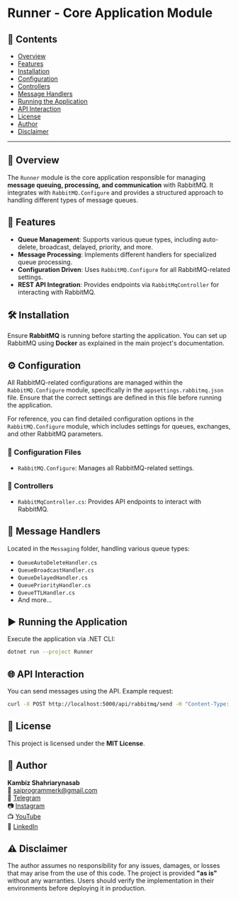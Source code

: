 ﻿# Runner - Core Application Module

## 📌 Contents

- [Overview](#overview)
- [Features](#features)
- [Installation](#installation)
- [Configuration](#configuration)
- [Controllers](#controllers)
- [Message Handlers](#message-handlers)
- [Running the Application](#running-the-application)
- [API Interaction](#api-interaction)
- [License](#license)
- [Author](#author)
- [Disclaimer](#disclaimer)

---

## 📖 Overview
The `Runner` module is the core application responsible for managing **message queuing, processing, and communication** with RabbitMQ. It integrates with `RabbitMQ.Configure` and provides a structured approach to handling different types of message queues.

## 🚀 Features
- **Queue Management**: Supports various queue types, including auto-delete, broadcast, delayed, priority, and more.
- **Message Processing**: Implements different handlers for specialized queue processing.
- **Configuration Driven**: Uses `RabbitMQ.Configure` for all RabbitMQ-related settings.
- **REST API Integration**: Provides endpoints via `RabbitMqController` for interacting with RabbitMQ.

## 🛠 Installation
Ensure **RabbitMQ** is running before starting the application. You can set up RabbitMQ using **Docker** as explained in the main project's documentation.

## ⚙️ Configuration
All RabbitMQ-related configurations are managed within the `RabbitMQ.Configure` module, specifically in the `appsettings.rabbitmq.json` file. Ensure that the correct settings are defined in this file before running the application.

For reference, you can find detailed configuration options in the `RabbitMQ.Configure` module, which includes settings for queues, exchanges, and other RabbitMQ parameters.

### 🔹 Configuration Files
- `RabbitMQ.Configure`: Manages all RabbitMQ-related settings.

### 🔹 Controllers
- `RabbitMqController.cs`: Provides API endpoints to interact with RabbitMQ.

## 📂 Message Handlers
Located in the `Messaging` folder, handling various queue types:
- `QueueAutoDeleteHandler.cs`
- `QueueBroadcastHandler.cs`
- `QueueDelayedHandler.cs`
- `QueuePriorityHandler.cs`
- `QueueTTLHandler.cs`
- And more...

## ▶️ Running the Application
Execute the application via .NET CLI:
```sh
dotnet run --project Runner
```

## 🌐 API Interaction
You can send messages using the API. Example request:
```sh
curl -X POST http://localhost:5000/api/rabbitmq/send -H "Content-Type: application/json" -d '{"queue": "queue1", "message": "Hello, RabbitMQ!"}'
```

## 📜 License
This project is licensed under the **MIT License**.

## 👤 Author
**Kambiz Shahriarynasab**  
📧 [saiprogrammerk@gmail.com](mailto:saiprogrammerk@gmail.com)  
🔗 [Telegram](https://t.me/pr_kami)  
📷 [Instagram](https://www.instagram.com/pr.kami.sh/)  
📺 [YouTube](https://www.youtube.com/channel/UCqjjdsFRXliDa7K612BZtmA)  
💼 [LinkedIn](https://www.linkedin.com/public-profile/settings?trk=d_flagship3_profile_self_view_public_profile)

## ⚠️ Disclaimer
The author assumes no responsibility for any issues, damages, or losses that may arise from the use of this code. The project is provided **"as is"** without any warranties. Users should verify the implementation in their environments before deploying it in production.